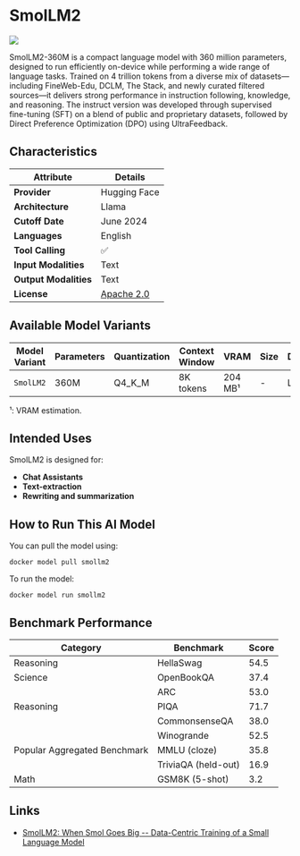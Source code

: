 # SmolLM2

![](https://huggingface.co/datasets/HuggingFaceTB/images/resolve/main/banner_smol.png)

SmolLM2-360M is a compact language model with 360 million parameters, designed to run efficiently on-device while performing a wide range of language tasks. Trained on 4 trillion tokens from a diverse mix of datasets—including FineWeb-Edu, DCLM, The Stack, and newly curated filtered sources—it delivers strong performance in instruction following, knowledge, and reasoning. The instruct version was developed through supervised fine-tuning (SFT) on a blend of public and proprietary datasets, followed by Direct Preference Optimization (DPO) using UltraFeedback.



## Characteristics

| Attribute             | Details       |
|---------------------- |---------------|
| **Provider**          | Hugging Face  |
| **Architecture**      | Llama         |
| **Cutoff Date**       | June 2024     |
| **Languages**         | English       |
| **Tool Calling**      | ✅           |
| **Input Modalities**  | Text          |
| **Output Modalities** | Text          |
| **License**           | [Apache 2.0](https://www.apache.org/licenses/LICENSE-2.0) |


## Available Model Variants
| Model Variant     | Parameters | Quantization   | Context Window | VRAM    | Size   | Download |
|------------------ |----------- |--------------- |--------------- |-------- |------- |--------- |
| `SmolLM2`         | 360M       | Q4_K_M         | 8K tokens      | 204 MB¹ | -      | Link     |

¹: VRAM estimation.

## Intended Uses

SmolLM2 is designed for:

- **Chat Assistants** 
- **Text-extraction**
- **Rewriting and summarization**

## How to Run This AI Model

You can pull the model using:
```
docker model pull smollm2
```

To run the model:
```
docker model run smollm2
```

## Benchmark Performance

| Category                     | Benchmark                   | Score |
|------------------------------|---------------------------- |-------|
| Reasoning                    | HellaSwag                   | 54.5  |
| Science                      | OpenBookQA                  | 37.4  |
|                              | ARC                         | 53.0  |
| Reasoning                    | PIQA                        | 71.7  |
|                              | CommonsenseQA               | 38.0  |
|                              | Winogrande                  | 52.5  |
| Popular Aggregated Benchmark | MMLU (cloze)                | 35.8  |
|                              | TriviaQA (held-out)         | 16.9  |
| Math	                        | GSM8K (5-shot)              | 3.2  |


## Links
- [SmolLM2: When Smol Goes Big -- Data-Centric Training of a Small Language Model](https://arxiv.org/abs/2502.02737) 
